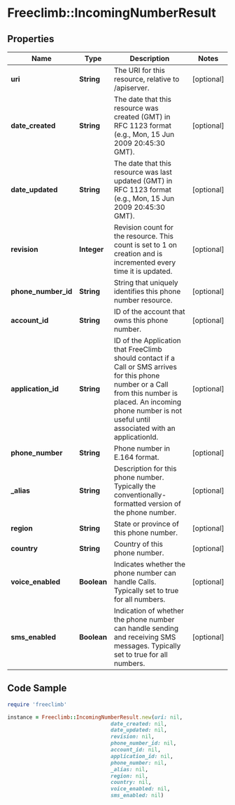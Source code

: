 # Freeclimb::IncomingNumberResult

## Properties

Name | Type | Description | Notes
------------ | ------------- | ------------- | -------------
**uri** | **String** | The URI for this resource, relative to /apiserver. | [optional] 
**date_created** | **String** | The date that this resource was created (GMT) in RFC 1123 format (e.g., Mon, 15 Jun 2009 20:45:30 GMT). | [optional] 
**date_updated** | **String** | The date that this resource was last updated (GMT) in RFC 1123 format (e.g., Mon, 15 Jun 2009 20:45:30 GMT). | [optional] 
**revision** | **Integer** | Revision count for the resource. This count is set to 1 on creation and is incremented every time it is updated. | [optional] 
**phone_number_id** | **String** | String that uniquely identifies this phone number resource. | [optional] 
**account_id** | **String** | ID of the account that owns this phone number. | [optional] 
**application_id** | **String** | ID of the Application that FreeClimb should contact if a Call or SMS arrives for this phone number or a Call from this number is placed. An incoming phone number is not useful until associated with an applicationId. | [optional] 
**phone_number** | **String** | Phone number in E.164 format. | [optional] 
**_alias** | **String** | Description for this phone number. Typically the conventionally-formatted version of the phone number. | [optional] 
**region** | **String** | State or province of this phone number. | [optional] 
**country** | **String** | Country of this phone number. | [optional] 
**voice_enabled** | **Boolean** | Indicates whether the phone number can handle Calls. Typically set to true for all numbers. | [optional] 
**sms_enabled** | **Boolean** | Indication of whether the phone number can handle sending and receiving SMS messages. Typically set to true for all numbers. | [optional] 

## Code Sample

```ruby
require 'freeclimb'

instance = Freeclimb::IncomingNumberResult.new(uri: nil,
                                 date_created: nil,
                                 date_updated: nil,
                                 revision: nil,
                                 phone_number_id: nil,
                                 account_id: nil,
                                 application_id: nil,
                                 phone_number: nil,
                                 _alias: nil,
                                 region: nil,
                                 country: nil,
                                 voice_enabled: nil,
                                 sms_enabled: nil)
```


